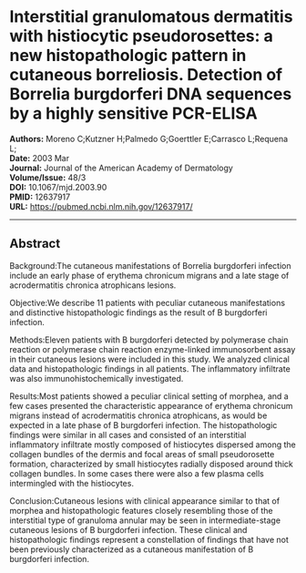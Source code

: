 # Interstitial granulomatous dermatitis with histiocytic pseudorosettes: a new histopathologic pattern in cutaneous borreliosis. Detection of Borrelia burgdorferi DNA sequences by a highly sensitive PCR-ELISA

**Authors:** Moreno C;Kutzner H;Palmedo G;Goerttler E;Carrasco L;Requena L;  
**Date:** 2003 Mar  
**Journal:** Journal of the American Academy of Dermatology  
**Volume/Issue:** 48/3  
**DOI:** 10.1067/mjd.2003.90  
**PMID:** 12637917  
**URL:** https://pubmed.ncbi.nlm.nih.gov/12637917/

---

## Abstract

Background:The cutaneous manifestations of Borrelia burgdorferi infection include an early phase of erythema chronicum migrans and a late stage of acrodermatitis chronica atrophicans lesions.

Objective:We describe 11 patients with peculiar cutaneous manifestations and distinctive histopathologic findings as the result of B burgdorferi infection.

Methods:Eleven patients with B burgdorferi detected by polymerase chain reaction or polymerase chain reaction enzyme-linked immunosorbent assay in their cutaneous lesions were included in this study. We analyzed clinical data and histopathologic findings in all patients. The inflammatory infiltrate was also immunohistochemically investigated.

Results:Most patients showed a peculiar clinical setting of morphea, and a few cases presented the characteristic appearance of erythema chronicum migrans instead of acrodermatitis chronica atrophicans, as would be expected in a late phase of B burgdorferi infection. The histopathologic findings were similar in all cases and consisted of an interstitial inflammatory infiltrate mostly composed of histiocytes dispersed among the collagen bundles of the dermis and focal areas of small pseudorosette formation, characterized by small histiocytes radially disposed around thick collagen bundles. In some cases there were also a few plasma cells intermingled with the histiocytes.

Conclusion:Cutaneous lesions with clinical appearance similar to that of morphea and histopathologic features closely resembling those of the interstitial type of granuloma annular may be seen in intermediate-stage cutaneous lesions of B burgdorferi infection. These clinical and histopathologic findings represent a constellation of findings that have not been previously characterized as a cutaneous manifestation of B burgdorferi infection.
